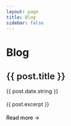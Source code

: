 ```yaml
---
layout: page
title: Blog
sidebar: false
---
```


<script setup>
import { data as posts } from './posts.data'
</script>

# Blog

<div class="blog-list">
  <article v-for="post of posts" :key="post.url" class="blog-post">
    <h2>
      <a :href="post.url" class="blog-post-title">{{ post.title }}</a>
    </h2>
    <p class="blog-post-date">{{ post.date.string }}</p>
    <p class="blog-post-excerpt" v-if="post.excerpt">{{ post.excerpt }}</p>
    <p class="read-more">
      <a :href="post.url">Read more →</a>
    </p>
  </article>
</div>

<style scoped>
.blog-list {
  margin-top: 2rem;
}

.blog-post {
  margin-bottom: 3rem;
  padding-bottom: 3rem;
  border-bottom: 1px solid var(--vp-c-divider);
}

.blog-post:last-child {
  border-bottom: none;
}

.blog-post-title {
  color: var(--vp-c-brand-1);
  text-decoration: none;
  font-size: 1.5rem;
  font-weight: 600;
  transition: color 0.25s;
}

.blog-post-title:hover {
  color: var(--vp-c-brand-2);
}

.blog-post-date {
  color: var(--vp-c-text-2);
  font-size: 0.9rem;
  margin-top: 0.5rem;
}

.blog-post-excerpt {
  color: var(--vp-c-text-1);
  margin-top: 1rem;
  line-height: 1.6;
}

.read-more {
  margin-top: 1rem;
}

.read-more a {
  color: var(--vp-c-brand-1);
  text-decoration: none;
  font-weight: 500;
}

.read-more a:hover {
  text-decoration: underline;
}
</style>

